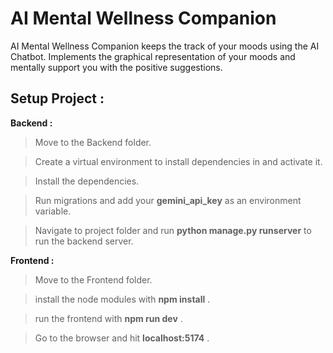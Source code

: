 # AI Mental Wellness Companion

AI Mental Wellness Companion keeps the track of your moods using the AI Chatbot. 
Implements the graphical representation of your moods and mentally support you with the positive suggestions. 

## Setup Project :

**Backend :**
>Move to the Backend folder.

>Create a virtual environment to install dependencies in and activate it.

>Install the dependencies.

>Run migrations and add your **gemini_api_key** as an environment variable.

>Navigate to project folder and run **python manage.py runserver** to run the backend server.


**Frontend :**
>Move to the Frontend folder.

>install the node modules with **npm install** .

>run the frontend with **npm run dev** .

>Go to the browser and hit **localhost:5174** .